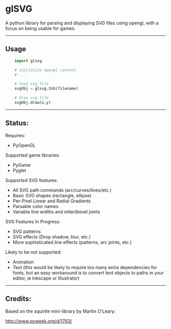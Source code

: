 glSVG
===============================================

A python library for parsing and displaying SVG files
using opengl, with a focus on being usable for games.

-----------------------------------------------
Usage
-----------------------------------------------
```python
    import glsvg

    # initialize opengl context
    # ...

    # load svg file
    svgObj = glsvg.SVG(filename)

    # draw svg file
    svgObj.draw(x,y)
```

-----------------------------------------------
Status:
-----------------------------------------------

Requires:
 - PyOpenGL

Supported game libraries:
 - PyGame
 - Pyglet

Supported SVG features:
 - All SVG path commands (arc/curves/lines/etc.)
 - Basic SVG shapes (rectangle, ellipse)
 - Per-Pixel Linear and Radial Gradients
 - Parsable color names
 - Variable line widths and miter/bevel joints

SVG Features In Progress:
 - SVG patterns
 - SVG effects (Drop shadow, blur, etc.)
 - More sophisticated line effects (patterns, arc joints, etc.)

Likely to be not supported:
 - Animation
 - Text (this would be likely to require too many extra dependencies for fonts, but an easy workaround is to convert text
objects to paths in your editor, ie Inkscape or Illustrator)

-----------------------------------------------
Credits:
-----------------------------------------------

Based on the squirtle mini-library by Martin O'Leary:

 http://www.pyweek.org/d/1783/

